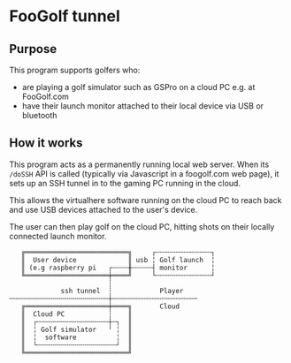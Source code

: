 # FooGolf tunnel

## Purpose

This program supports golfers who:
- are playing a golf simulator such as GSPro on a cloud PC e.g. at FooGolf.com
- have their launch monitor attached to their local device via USB or bluetooth

## How it works

This program acts as a permanently running local web server. When its `/doSSH` API is called (typically via Javascript in a foogolf.com web page), it sets up an SSH tunnel in to the gaming PC running in the cloud.

This allows the virtualhere software running on the cloud PC to reach back and use USB devices attached to the user's device.

The user can then play golf on the cloud PC, hitting shots on their locally connected launch monitor.

````   
   ╔══════════════════════════╗     ┌╌╌╌╌╌╌╌╌╌╌╌╌╌╌┐
   ║  User device             ║ usb ╎ Golf launch  ╎
   ║ (e.g raspberry pi   ┌┄┄┄┄╫┄┄┄┄┄┤ monitor      ╎
   ╚═════════════════════╪════╝     └╌╌╌╌╌╌╌╌╌╌╌╌╌╌┘
                         ┆                          
             ssh tunnel  ┆            Player        
╌╌╌╌╌╌╌╌╌╌╌╌╌╌╌╌╌╌╌╌╌╌╌╌╌┼╌╌╌╌╌╌╌╌╌╌╌╌╌╌╌╌╌╌╌╌╌╴    
   ╔═════════════════════╪════╗       Cloud         
   ║  Cloud PC           ┆    ║                     
   ║  ┌╌╌╌╌╌╌╌╌╌╌╌╌╌╌╌╌╌╌┼╌┐  ║                     
   ║  ╎ Golf simulator   ╵ ╎  ║                     
   ║  ╎  software          ╎  ║                     
   ║  └╌╌╌╌╌╌╌╌╌╌╌╌╌╌╌╌╌╌╌╌┘  ║                     
   ╚══════════════════════════╝
````

